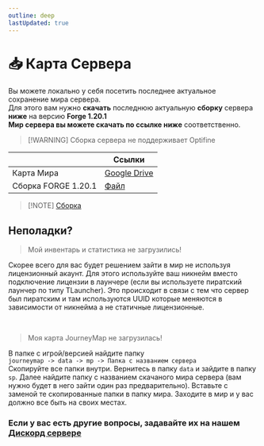 ```yaml
---
outline: deep
lastUpdated: true
---
```


# 📥 Карта Сервера
Вы можете локально у себя посетить последнее актуальное сохранение мира сервера. <br />
Для этого вам нужно **скачать** последнюю актуальную **сборку** сервера **ниже** на версию **Forge 1.20.1** <br />
**Мир сервера вы можете скачать по ссылке ниже** соответственно.

> [!WARNING] Сборка сервера не поддерживает Optifine 

|| Ссылки |
|---|---|
|Карта Мира| [Google Drive](https://drive.google.com/file/d/1Wyc2fnjgLtJnY4jkefteVBas_PbVCRHX/view?usp=sharing) |
|Сборка FORGE 1.20.1| [Файл](https://cdn.discordapp.com/attachments/1147016520128528435/1254861242540232745/mods.rar?ex=66a883da&is=66a7325a&hm=2480704ecd489e63e3fc02b9e4fa0023aad33bcb0d0246f7d9c51df52613aff5&) |

> [!NOTE] <a href="modpack">Сборка</a>

## Неполадки?
> Мой инвентарь и статистика не загрузились!

Скорее всего для вас будет решением зайти в мир не используя лицензионный акаунт.
Для этого используйте ваш никнейм вместо подключение лицензии в лаунчере (если вы используете пиратский лаунчер по типу TLauncher). Это происходит в связи с тем что сервер был пиратским и там используются UUID которые меняются в зависимости от никнейма а не статичные лицензионные. 

<br />

> Моя карта JourneyMap не загрузилась!

В папке с игрой/версией найдите папку <br /> `journeymap -> data -> mp -> Папка с названием сервера` <br />
Скопируйте все папки внутри. Вернитесь в папку `data` и зайдите в папку `sp`. Далее найдите папку с названием скачаного мира сервера (вам нужно будет в него зайти один раз предварительно). Вставьте с заменой те скопированные папки в папку мира. Заходите в мир и у вас должно все быть на своих местах.


### Если у вас есть другие вопросы, задавайте их на нашем [Дискорд сервере](https://discord.com/invite/B6ywHB7ftP)